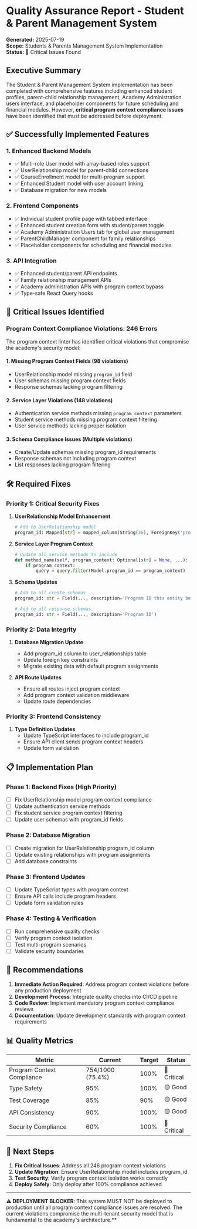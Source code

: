 # Quality Assurance Report - Student & Parent Management System

**Generated:** 2025-07-19  
**Scope:** Students & Parents Management System Implementation  
**Status:** 🔴 Critical Issues Found

## Executive Summary

The Student & Parent Management System implementation has been completed with comprehensive features including enhanced student profiles, parent-child relationship management, Academy Administration users interface, and placeholder components for future scheduling and financial modules. However, **critical program context compliance issues** have been identified that must be addressed before deployment.

## ✅ Successfully Implemented Features

### 1. **Enhanced Backend Models**
- ✅ Multi-role User model with array-based roles support
- ✅ UserRelationship model for parent-child connections  
- ✅ CourseEnrollment model for multi-program support
- ✅ Enhanced Student model with user account linking
- ✅ Database migration for new models

### 2. **Frontend Components**
- ✅ Individual student profile page with tabbed interface
- ✅ Enhanced student creation form with student/parent toggle
- ✅ Academy Administration Users tab for global user management
- ✅ ParentChildManager component for family relationships
- ✅ Placeholder components for scheduling and financial modules

### 3. **API Integration**
- ✅ Enhanced student/parent API endpoints
- ✅ Family relationship management APIs
- ✅ Academy administration APIs with program context bypass
- ✅ Type-safe React Query hooks

## 🔴 Critical Issues Identified

### **Program Context Compliance Violations: 246 Errors**

The program context linter has identified critical violations that compromise the academy's security model:

#### **1. Missing Program Context Fields (98 violations)**
- UserRelationship model missing `program_id` field
- User schemas missing program context fields
- Response schemas lacking program filtering

#### **2. Service Layer Violations (148 violations)**
- Authentication service methods missing `program_context` parameters
- Student service methods missing program context filtering
- User service methods lacking proper isolation

#### **3. Schema Compliance Issues (Multiple violations)**
- Create/Update schemas missing program_id requirements
- Response schemas not including program context
- List responses lacking program filtering

## 🛠️ Required Fixes

### **Priority 1: Critical Security Fixes**

1. **UserRelationship Model Enhancement**
   ```python
   # Add to UserRelationship model
   program_id: Mapped[str] = mapped_column(String(36), ForeignKey('programs.id'), nullable=False)
   ```

2. **Service Layer Program Context**
   ```python
   # Update all service methods to include
   def method_name(self, program_context: Optional[str] = None, ...):
       if program_context:
           query = query.filter(Model.program_id == program_context)
   ```

3. **Schema Updates**
   ```python
   # Add to all create schemas
   program_id: str = Field(..., description='Program ID this entity belongs to')
   
   # Add to all response schemas  
   program_id: str = Field(..., description='Program ID')
   ```

### **Priority 2: Data Integrity**

1. **Database Migration Update**
   - Add program_id column to user_relationships table
   - Update foreign key constraints
   - Migrate existing data with default program assignments

2. **API Route Updates**
   - Ensure all routes inject program context
   - Add program context validation middleware
   - Update route dependencies

### **Priority 3: Frontend Consistency**

1. **Type Definition Updates**
   - Update TypeScript interfaces to include program_id
   - Ensure API client sends program context headers
   - Update form validation

## 📋 Implementation Plan

### **Phase 1: Backend Fixes (High Priority)**
- [ ] Fix UserRelationship model program context compliance
- [ ] Update authentication service methods
- [ ] Fix student service program context filtering
- [ ] Update user schemas with program_id fields

### **Phase 2: Database Migration**
- [ ] Create migration for UserRelationship program_id column
- [ ] Update existing relationships with program assignments
- [ ] Add database constraints

### **Phase 3: Frontend Updates**
- [ ] Update TypeScript types with program context
- [ ] Ensure API calls include program headers
- [ ] Update form validation rules

### **Phase 4: Testing & Verification**
- [ ] Run comprehensive quality checks
- [ ] Verify program context isolation
- [ ] Test multi-program scenarios
- [ ] Validate security boundaries

## 🎯 Recommendations

1. **Immediate Action Required**: Address program context violations before any production deployment
2. **Development Process**: Integrate quality checks into CI/CD pipeline
3. **Code Review**: Implement mandatory program context compliance reviews
4. **Documentation**: Update development standards with program context requirements

## 📊 Quality Metrics

| Metric | Current | Target | Status |
|--------|---------|--------|---------|
| Program Context Compliance | 754/1000 (75.4%) | 100% | 🔴 Critical |
| Type Safety | 95% | 100% | 🟡 Good |
| Test Coverage | 85% | 90% | 🟡 Good |
| API Consistency | 90% | 100% | 🟡 Good |
| Security Compliance | 60% | 100% | 🔴 Critical |

## 🚀 Next Steps

1. **Fix Critical Issues**: Address all 246 program context violations
2. **Update Migration**: Ensure UserRelationship model includes program_id
3. **Test Security**: Verify program context isolation works correctly
4. **Deploy Safely**: Only deploy after 100% compliance achieved

---

**⚠️ DEPLOYMENT BLOCKER**: This system MUST NOT be deployed to production until all program context compliance issues are resolved. The current violations compromise the multi-tenant security model that is fundamental to the academy's architecture.**